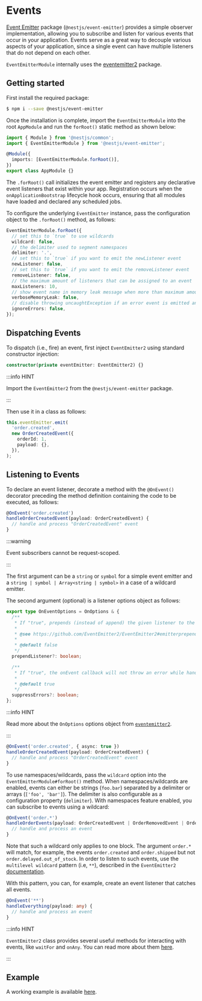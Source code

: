 # Events

[Event Emitter](https://www.npmjs.com/package/@nestjs/event-emitter) package (`@nestjs/event-emitter`) provides a simple observer implementation, allowing you to subscribe and listen for various events that occur in your application. Events serve as a great way to decouple various aspects of your application, since a single event can have multiple listeners that do not depend on each other.

`EventEmitterModule` internally uses the [eventemitter2](https://github.com/EventEmitter2/EventEmitter2) package.

## Getting started

First install the required package:

```bash
$ npm i --save @nestjs/event-emitter
```

Once the installation is complete, import the `EventEmitterModule` into the root `AppModule` and run the `forRoot()` static method as shown below:

```ts title="app.module.ts"
import { Module } from '@nestjs/common';
import { EventEmitterModule } from '@nestjs/event-emitter';

@Module({
  imports: [EventEmitterModule.forRoot()],
})
export class AppModule {}
```

The `.forRoot()` call initializes the event emitter and registers any declarative event listeners that exist within your app. Registration occurs when the `onApplicationBootstrap` lifecycle hook occurs, ensuring that all modules have loaded and declared any scheduled jobs.

To configure the underlying `EventEmitter` instance, pass the configuration object to the `.forRoot()` method, as follows:

```ts
EventEmitterModule.forRoot({
  // set this to `true` to use wildcards
  wildcard: false,
  // the delimiter used to segment namespaces
  delimiter: '.',
  // set this to `true` if you want to emit the newListener event
  newListener: false,
  // set this to `true` if you want to emit the removeListener event
  removeListener: false,
  // the maximum amount of listeners that can be assigned to an event
  maxListeners: 10,
  // show event name in memory leak message when more than maximum amount of listeners is assigned
  verboseMemoryLeak: false,
  // disable throwing uncaughtException if an error event is emitted and it has no listeners
  ignoreErrors: false,
});
```

## Dispatching Events

To dispatch (i.e., fire) an event, first inject `EventEmitter2` using standard constructor injection:

```ts
constructor(private eventEmitter: EventEmitter2) {}
```

:::info HINT

Import the `EventEmitter2` from the `@nestjs/event-emitter` package.

:::

Then use it in a class as follows:

```ts
this.eventEmitter.emit(
  'order.created',
  new OrderCreatedEvent({
    orderId: 1,
    payload: {},
  }),
);
```

## Listening to Events

To declare an event listener, decorate a method with the `@OnEvent()` decorator preceding the method definition containing the code to be executed, as follows:

```ts
@OnEvent('order.created')
handleOrderCreatedEvent(payload: OrderCreatedEvent) {
  // handle and process "OrderCreatedEvent" event
}
```

:::warning

Event subscribers cannot be request-scoped.

:::

The first argument can be a `string` or `symbol` for a simple event emitter and a `string | symbol | Array<string | symbol>` in a case of a wildcard emitter.

The second argument (optional) is a listener options object as follows:

```ts
export type OnEventOptions = OnOptions & {
  /**
   * If "true", prepends (instead of append) the given listener to the array of listeners.
   *
   * @see https://github.com/EventEmitter2/EventEmitter2#emitterprependlistenerevent-listener-options
   *
   * @default false
   */
  prependListener?: boolean;

  /**
   * If "true", the onEvent callback will not throw an error while handling the event. Otherwise, if "false" it will throw an error.
   *
   * @default true
   */
  suppressErrors?: boolean;
};
```

:::info HINT

Read more about the `OnOptions` options object from [`eventemitter2`](https://github.com/EventEmitter2/EventEmitter2#emitteronevent-listener-options-objectboolean).

:::

```ts
@OnEvent('order.created', { async: true })
handleOrderCreatedEvent(payload: OrderCreatedEvent) {
  // handle and process "OrderCreatedEvent" event
}
```

To use namespaces/wildcards, pass the `wildcard` option into the `EventEmitterModule#forRoot()` method. When namespaces/wildcards are enabled, events can either be strings (`foo.bar`) separated by a delimiter or arrays (`['foo', 'bar']`). The delimiter is also configurable as a configuration property (`delimiter`). With namespaces feature enabled, you can subscribe to events using a wildcard:

```ts
@OnEvent('order.*')
handleOrderEvents(payload: OrderCreatedEvent | OrderRemovedEvent | OrderUpdatedEvent) {
  // handle and process an event
}
```

Note that such a wildcard only applies to one block. The argument `order.*` will match, for example, the events `order.created` and `order.shipped` but not `order.delayed.out_of_stock`. In order to listen to such events,
use the `multilevel wildcard` pattern (i.e, `**`), described in the `EventEmitter2` [documentation](https://github.com/EventEmitter2/EventEmitter2#multi-level-wildcards).

With this pattern, you can, for example, create an event listener that catches all events.

```ts
@OnEvent('**')
handleEverything(payload: any) {
  // handle and process an event
}
```

:::info HINT

`EventEmitter2` class provides several useful methods for interacting with events, like `waitFor` and `onAny`. You can read more about them [here](https://github.com/EventEmitter2/EventEmitter2).

:::

## Example

A working example is available [here](https://github.com/nestjs/nest/tree/master/sample/30-event-emitter).
